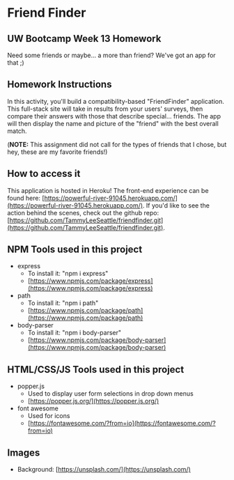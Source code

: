 # Friend Finder
## UW Bootcamp Week 13 Homework

Need some friends or maybe... a more than friend? We've got an app for that ;)

## Homework Instructions
In this activity, you'll build a compatibility-based "FriendFinder" application. This full-stack site will take in results from your users' surveys, then compare their answers with those that describe special... friends. The app will then display the name and picture of the "friend" with the best overall match.

(**NOTE:** This assignment did not call for the types of friends that I chose, but hey, these are my favorite friends!)

## How to access it
This application is hosted in Heroku! The front-end experience can be found here: [https://powerful-river-91045.herokuapp.com/](https://powerful-river-91045.herokuapp.com/). If you'd like to see the action behind the scenes, check out the github repo: [https://github.com/TammyLeeSeattle/friendfinder.git](https://github.com/TammyLeeSeattle/friendfinder.git).

## NPM Tools used in this project

- express
  - To install it: "npm i express"
  - [https://www.npmjs.com/package/express](https://www.npmjs.com/package/express)
- path
  - To install it: "npm i path"
  - [https://www.npmjs.com/package/path](https://www.npmjs.com/package/path)
- body-parser
  - To install it: "npm i body-parser"
  - [https://www.npmjs.com/package/body-parser](https://www.npmjs.com/package/body-parser)

## HTML/CSS/JS Tools used in this project
- popper.js
  - Used to display user form selections in drop down menus
  - [https://popper.js.org/](https://popper.js.org/)
- font awesome
  - Used for icons
  - [https://fontawesome.com/?from=io](https://fontawesome.com/?from=io)
## Images
  - Background: [https://unsplash.com/](https://unsplash.com/)
